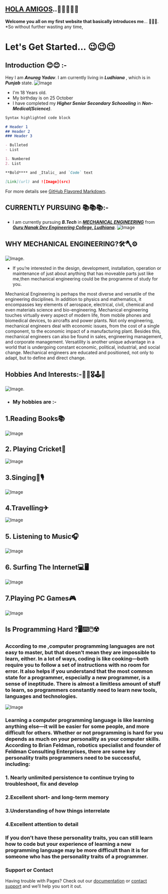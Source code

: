 ## [HOLA AMIGOS](https://www.google.com/search?rlz=1C1GIWA_enIN888IN888&ei=HppPXt72L5CS9QOGi7-wAg&q=hola+amigo+to+english&oq=hola+amigo+to+&gs_l=psy-ab.3.0.0i22i30l10.724388.731324..732148...1.2..0.277.2920.0j9j5......0....1..gws-wiz.....6..0i71j0i67j0i131i67j0i131j0j0i362i308i154i357j0i273j0i131i273j0i10j0i22i10i30j0i22i30i19.rVdWrC7GbSs)..🙋‍♂️🙋‍♂️👋

**Welcome you all on my first website that basically introduces me**... 🤞🤞😎.
*So without further wasting any time,
# Let's Get Started... 😉😉😉
## Introduction 😊😊 :-
 
 Hey I am **_Anurag Yadav_**. I am currently living in **_Ludhiana_** , which is in **_Punjab_** state.
 ![Image](https://smartcity.eletsonline.com/wp-content/uploads/2018/06/hqdefault.jpg)
 * I'm 18 Years old.
 * My birthday is on 25 October
* I have completed my **_Higher Senior Secondary Schoooling_** in **_Non-Medical(Science)_**.
```markdown
Syntax highlighted code block

# Header 1
## Header 2
### Header 3

- Bulleted
- List

1. Numbered
2. List

**Bold**** and _Italic_ and `Code` text

[Link](url) and ![Image](src)
```

For more details see [GitHub Flavored Markdown](https://guides.github.com/features/mastering-markdown/).

## CURRENTLY PURSUING 📚📚📚:-
* I am currently pursuing **_B.Tech_** in [**_MECHANICAL ENGINEERING_**](https://me.gndec.ac.in/) from [**_Guru Nanak Dev Engineering College, Ludhiana_**](https://www.gndec.ac.in/).
![Image](https://www.gndec.ac.in/gndec/gne_front.jpg)

## WHY MECHANICAL ENGINEERING?🛠🪓⚙
![Image](https://blogs.staffs.ac.uk/student-blogs/files/2017/07/IMG_3825-678x367.jpg).
* If you’re interested in the design, development, installation, operation or maintenance of just about anything that has moveable parts just like me,then mechanical engineering could be the programme of study for you.

Mechanical Engineering is perhaps the most diverse and versatile of the engineering disciplines. In addition to physics and mathematics, it encompasses key elements of aerospace, electrical, civil, chemical and even materials science and bio-engineering. Mechanical engineering touches virtually every aspect of modern life, from mobile phones and biomedical devices, to aircrafts and power plants. Not only engineering, mechanical engineers deal with economic issues, from the cost of a single component, to the economic impact of a manufacturing plant. Besides this, mechanical engineers can also be found in sales, engineering management, and corporate management. Versatility is another unique advantage in a world that is undergoing constant economic, political, industrial, and social change. Mechanical engineers are educated and positioned, not only to adapt, but to define and direct change.

## Hobbies And Interests:-🎨🏏🎖🕹🎤
![Image](https://leverageedu.com/blog/wp-content/uploads/2018/02/Hobbies-743x500.jpg).
* ### My hobbies are :-
## 1.Reading Books📚
![Image](https://cnet2.cbsistatic.com/img/8ZE1Dqr7xrkMQBCjL2DBppR0v8U=/1092x0/2019/11/21/56757cef-e8d9-4257-a53c-10f736eb61f1/gettyimages-1130490453.jpg) 

## 2. Playing Cricket🏏
![Image](https://static.toiimg.com/thumb/msid-71456846,width-1070,height-580,imgsize-1614533,resizemode-75,overlay-toi_sw,pt-32,y_pad-40/photo.jpg)

## 3.Singing🎤🎙
![Image](https://brexitbritsabroad.com/wp-content/uploads/2018/12/israel-palacio-459693-unsplash-1024x683.jpg) 

## 4.Travelling✈
![Image](https://www.abc.net.au/cm/rimage/11097260-16x9-xlarge.jpg?v=3)

## 5. Listening to Music🎧
![Image](https://i.pinimg.com/originals/54/9a/ae/549aae713a6dbd008896f16255da325d.jpg)

## 6. Surfing The Internet💻🖥
![Image](https://i1.wp.com/www.orseep.com/blog/wp-content/uploads/2015/09/surfing-internet.jpg?fit=1280%2C850)

## 7.Playing PC Games🎮
![Image](https://www.gamengadgets.com/wp-content/uploads/2019/02/games_PC.jpg)

## Is Programming Hard ?🖥⌨🖱☢
### According to me ,computer programming languages are not easy to master, but that doesn’t mean they are impossible to learn, either. In a lot of ways, coding is like cooking—both require you to follow a set of instructions with no room for error. It also helps if you understand that the most common state for a programmer, especially a new programmer, is a sense of ineptitude. There is almost a limitless amount of stuff to learn, so programmers constantly need to learn new tools, languages and technologies.
![Image](https://cdn.dribbble.com/users/2040619/screenshots/4884525/__________-4___________________1.jpg)

### Learning a computer programming language is like learning anything else—it will be easier for some people, and more difficult for others. Whether or not programming is hard for you depends as much on your personality as your computer skills. According to Brian Feldman, robotics specialist and founder of Feldman Consulting Enterprises, there are some key personality traits programmers need to be successful, including:

### 1. Nearly unlimited persistence to continue trying to troubleshoot, fix and develop
### 2.Excellent short- and long-term memory
### 3.Understanding of how things interrelate
### 4.Excellent attention to detail
### If you don’t have these personality traits, you can still learn how to code but your experience of learning a new programming language may be more difficult than it is for someone who has the personality traits of a programmer.


### Support or Contact

Having trouble with Pages? Check out our [documentation](https://help.github.com/categories/github-pages-basics/) or [contact support](https://github.com/contact) and we’ll help you sort it out.
